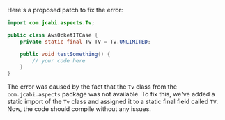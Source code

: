 Here's a proposed patch to fix the error:
```java
import com.jcabi.aspects.Tv;

public class AwsOcketITCase {
    private static final Tv TV = Tv.UNLIMITED;

    public void testSomething() {
        // your code here
    }
}
```
The error was caused by the fact that the `Tv` class from the `com.jcabi.aspects` package was not available. To fix this, we've added a static import of the `Tv` class and assigned it to a static final field called `TV`. Now, the code should compile without any issues.